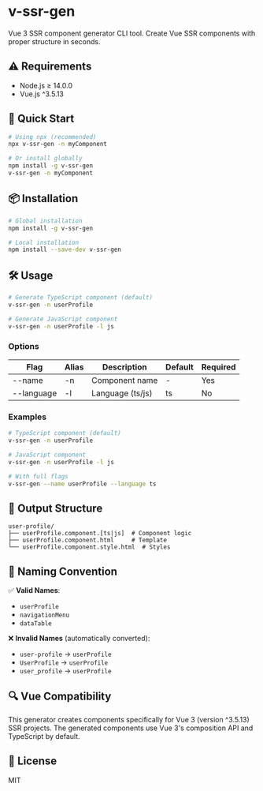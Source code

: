 # v-ssr-gen

Vue 3 SSR component generator CLI tool. Create Vue SSR components with proper structure in seconds.

## ⚠️ Requirements

- Node.js ≥ 14.0.0
- Vue.js ^3.5.13

## 🚀 Quick Start

```bash
# Using npx (recommended)
npx v-ssr-gen -n myComponent

# Or install globally
npm install -g v-ssr-gen
v-ssr-gen -n myComponent
```

## 📦 Installation

```bash
# Global installation
npm install -g v-ssr-gen

# Local installation
npm install --save-dev v-ssr-gen
```

## 🛠️ Usage

```bash
# Generate TypeScript component (default)
v-ssr-gen -n userProfile

# Generate JavaScript component
v-ssr-gen -n userProfile -l js
```

### Options

| Flag | Alias | Description | Default | Required |
|------|-------|-------------|---------|----------|
| --name | -n | Component name | - | Yes |
| --language | -l | Language (ts/js) | ts | No |

### Examples

```bash
# TypeScript component (default)
v-ssr-gen -n userProfile

# JavaScript component
v-ssr-gen -n userProfile -l js

# With full flags
v-ssr-gen --name userProfile --language ts
```

## 📁 Output Structure

```
user-profile/
├── userProfile.component.[ts|js]  # Component logic
├── userProfile.component.html     # Template
└── userProfile.component.style.html  # Styles
```

## 🎯 Naming Convention

✅ **Valid Names**:
- `userProfile`
- `navigationMenu`
- `dataTable`

❌ **Invalid Names** (automatically converted):
- `user-profile` → `userProfile`
- `UserProfile` → `userProfile`
- `user_profile` → `userProfile`

## 🔍 Vue Compatibility

This generator creates components specifically for Vue 3 (version ^3.5.13) SSR projects. The generated components use Vue 3's composition API and TypeScript by default.

## 📄 License

MIT
